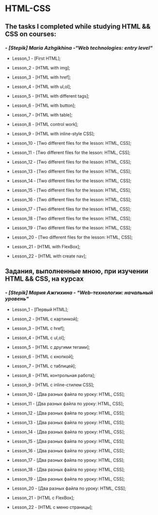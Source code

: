 # HTML-CSS
## **The tasks I completed while studying HTML && CSS on courses:**
### - ***[Stepik] Maria Azhgikhina -"Web technologies: entry level"***

  - Lesson_1 - [First HTML];
  
  - Lesson_2 - [HTML with img];
  
  - Lesson_3 - [HTML with href];

  - Lesson_4 - [HTML with ul,ol];
  
  - Lesson_5 - [HTML with different tags];
  
  - Lesson_6 - [HTML with button];
  
  - Lesson_7 - [HTML with table];
  
  - Lesson_8 - [HTML control work];
  
  - Lesson_9 - [HTML with inline-style CSS];
  
  - Lesson_10 - [Two different files for the lesson: HTML, CSS];
  
  - Lesson_11 - [Two different files for the lesson: HTML, CSS];
  
  - Lesson_12 - [Two different files for the lesson: HTML, CSS];
  
  - Lesson_13 - [Two different files for the lesson: HTML, CSS];
  
  - Lesson_14 - [Two different files for the lesson: HTML, CSS];
  
  - Lesson_15 - [Two different files for the lesson: HTML, CSS];
  
  - Lesson_16 - [Two different files for the lesson: HTML, CSS];
  
  - Lesson_17 - [Two different files for the lesson: HTML, CSS];
  
  - Lesson_18 - [Two different files for the lesson: HTML, CSS];
  
  - Lesson_19 - [Two different files for the lesson: HTML, CSS];
  
  - Lesson_20 - [Two different files for the lesson: HTML, CSS];
  
  - Lesson_21 - [HTML with FlexBox];
  
  - Lesson_22 - [HTML with create nav];
  
## **Задания, выполненные мною, при изучении HTML && CSS, на курсах**
### - ***[Stepik] Мария Ажгихина - "Web-технологии: начальный уровень"***

  - Lesson_1 - [Первый HTML];
  
  - Lesson_2 - [HTML с картинкой];
  
  - Lesson_3 - [HTML с href];

  - Lesson_4 - [HTML с ul,ol];
  
  - Lesson_5 - [HTML с другими тегами];
  
  - Lesson_6 - [HTML с кнопкой];
  
  - Lesson_7 - [HTML с таблицей];
  
  - Lesson_8 - [HTML контрольная работа];
  
  - Lesson_9 - [HTML с inline-стилем CSS];

  - Lesson_10 - [Два разных файла по уроку: HTML, CSS];
  
  - Lesson_11 - [Два разных файла по уроку: HTML, CSS];
  
  - Lesson_12 - [Два разных файла по уроку: HTML, CSS];
  
  - Lesson_13 - [Два разных файла по уроку: HTML, CSS];
  
  - Lesson_14 - [Два разных файла по уроку: HTML, CSS];
  
  - Lesson_15 - [Два разных файла по уроку: HTML, CSS];
  
  - Lesson_16 - [Два разных файла по уроку: HTML, CSS];
  
  - Lesson_17 - [Два разных файла по уроку: HTML, CSS];
  
  - Lesson_18 - [Два разных файла по уроку: HTML, CSS];
  
  - Lesson_19 - [Два разных файла по уроку: HTML, CSS];
  
  - Lesson_20 - [Два разных файла по уроку: HTML, CSS];
  
  - Lesson_21 - [HTML с FlexBox];
  
  - Lesson_22 - [HTML с меню страницы];
